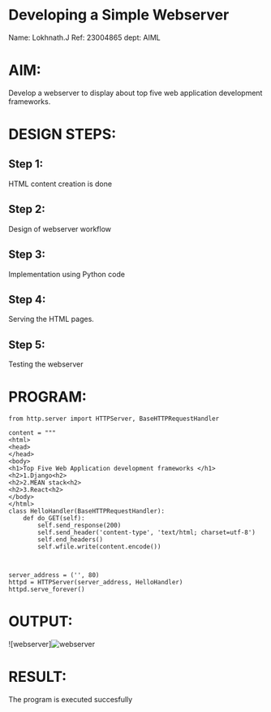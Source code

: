 # Developing a Simple Webserver
Name: Lokhnath.J 
Ref: 23004865
dept: AIML

# AIM:

Develop a webserver to display about top five web application development frameworks.

# DESIGN STEPS:

## Step 1:

HTML content creation is done

## Step 2:

Design of webserver workflow

## Step 3:

Implementation using Python code

## Step 4:

Serving the HTML pages.

## Step 5:

Testing the webserver
# PROGRAM:
``````
from http.server import HTTPServer, BaseHTTPRequestHandler

content = """
<html>
<head>
</head>
<body>
<h1>Top Five Web Application development frameworks </h1>
<h2>1.Django<h2>
<h2>2.MEAN stack<h2>
<h2>3.React<h2>
</body>
</html>
class HelloHandler(BaseHTTPRequestHandler):
    def do_GET(self):
        self.send_response(200)
        self.send_header('content-type', 'text/html; charset=utf-8')
        self.end_headers()
        self.wfile.write(content.encode())



server_address = ('', 80)
httpd = HTTPServer(server_address, HelloHandler)
httpd.serve_forever()

``````
# OUTPUT:
![webserver]![webserver](https://github.com/Lokhnath10/Web_server/assets/138969918/7cb0e6f8-6a3b-42db-9db6-a59b74332ed1)

# RESULT:

The program is executed succesfully
